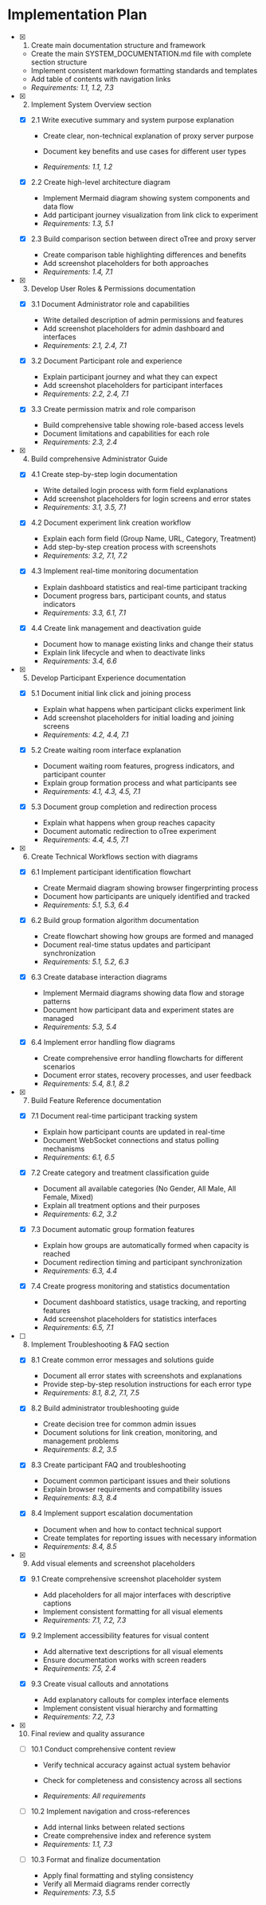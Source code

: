 # Implementation Plan

- [x] 1. Create main documentation structure and framework

  - Create the main SYSTEM_DOCUMENTATION.md file with complete section structure
  - Implement consistent markdown formatting standards and templates
  - Add table of contents with navigation links
  - _Requirements: 1.1, 1.2, 7.3_

- [x] 2. Implement System Overview section

  - [x] 2.1 Write executive summary and system purpose explanation

    - Create clear, non-technical explanation of proxy server purpose

    - Document key benefits and use cases for different user types
    - _Requirements: 1.1, 1.2_

  - [x] 2.2 Create high-level architecture diagram

    - Implement Mermaid diagram showing system components and data flow
    - Add participant journey visualization from link click to experiment
    - _Requirements: 1.3, 5.1_

  - [x] 2.3 Build comparison section between direct oTree and proxy server

    - Create comparison table highlighting differences and benefits
    - Add screenshot placeholders for both approaches
    - _Requirements: 1.4, 7.1_

- [x] 3. Develop User Roles & Permissions documentation

  - [x] 3.1 Document Administrator role and capabilities

    - Write detailed description of admin permissions and features
    - Add screenshot placeholders for admin dashboard and interfaces
    - _Requirements: 2.1, 2.4, 7.1_

  - [x] 3.2 Document Participant role and experience

    - Explain participant journey and what they can expect
    - Add screenshot placeholders for participant interfaces
    - _Requirements: 2.2, 2.4, 7.1_

  - [x] 3.3 Create permission matrix and role comparison

    - Build comprehensive table showing role-based access levels
    - Document limitations and capabilities for each role
    - _Requirements: 2.3, 2.4_

- [x] 4. Build comprehensive Administrator Guide

  - [x] 4.1 Create step-by-step login documentation

    - Write detailed login process with form field explanations
    - Add screenshot placeholders for login screens and error states
    - _Requirements: 3.1, 3.5, 7.1_

  - [x] 4.2 Document experiment link creation workflow

    - Explain each form field (Group Name, URL, Category, Treatment)
    - Add step-by-step creation process with screenshots
    - _Requirements: 3.2, 7.1, 7.2_

  - [x] 4.3 Implement real-time monitoring documentation

    - Explain dashboard statistics and real-time participant tracking
    - Document progress bars, participant counts, and status indicators
    - _Requirements: 3.3, 6.1, 7.1_

  - [x] 4.4 Create link management and deactivation guide

    - Document how to manage existing links and change their status
    - Explain link lifecycle and when to deactivate links
    - _Requirements: 3.4, 6.6_

- [x] 5. Develop Participant Experience documentation

  - [x] 5.1 Document initial link click and joining process

    - Explain what happens when participant clicks experiment link
    - Add screenshot placeholders for initial loading and joining screens
    - _Requirements: 4.2, 4.4, 7.1_

  - [x] 5.2 Create waiting room interface explanation

    - Document waiting room features, progress indicators, and participant counter
    - Explain group formation process and what participants see
    - _Requirements: 4.1, 4.3, 4.5, 7.1_

  - [x] 5.3 Document group completion and redirection process

    - Explain what happens when group reaches capacity
    - Document automatic redirection to oTree experiment
    - _Requirements: 4.4, 4.5, 7.1_

- [x] 6. Create Technical Workflows section with diagrams

  - [x] 6.1 Implement participant identification flowchart

    - Create Mermaid diagram showing browser fingerprinting process
    - Document how participants are uniquely identified and tracked
    - _Requirements: 5.1, 5.3, 6.4_

  - [x] 6.2 Build group formation algorithm documentation

    - Create flowchart showing how groups are formed and managed
    - Document real-time status updates and participant synchronization
    - _Requirements: 5.1, 5.2, 6.3_

  - [x] 6.3 Create database interaction diagrams

    - Implement Mermaid diagrams showing data flow and storage patterns
    - Document how participant data and experiment states are managed
    - _Requirements: 5.3, 5.4_

  - [x] 6.4 Implement error handling flow diagrams

    - Create comprehensive error handling flowcharts for different scenarios
    - Document error states, recovery processes, and user feedback
    - _Requirements: 5.4, 8.1, 8.2_

- [x] 7. Build Feature Reference documentation

  - [x] 7.1 Document real-time participant tracking system

    - Explain how participant counts are updated in real-time
    - Document WebSocket connections and status polling mechanisms
    - _Requirements: 6.1, 6.5_

  - [x] 7.2 Create category and treatment classification guide

    - Document all available categories (No Gender, All Male, All Female, Mixed)
    - Explain all treatment options and their purposes
    - _Requirements: 6.2, 3.2_

  - [x] 7.3 Document automatic group formation features

    - Explain how groups are automatically formed when capacity is reached
    - Document redirection timing and participant synchronization
    - _Requirements: 6.3, 4.4_

  - [x] 7.4 Create progress monitoring and statistics documentation

    - Document dashboard statistics, usage tracking, and reporting features
    - Add screenshot placeholders for statistics interfaces
    - _Requirements: 6.5, 7.1_

- [ ] 8. Implement Troubleshooting & FAQ section

  - [x] 8.1 Create common error messages and solutions guide

    - Document all error states with screenshots and explanations
    - Provide step-by-step resolution instructions for each error type
    - _Requirements: 8.1, 8.2, 7.1, 7.5_

  - [x] 8.2 Build administrator troubleshooting guide

    - Create decision tree for common admin issues
    - Document solutions for link creation, monitoring, and management problems
    - _Requirements: 8.2, 3.5_

  - [x] 8.3 Create participant FAQ and troubleshooting

    - Document common participant issues and their solutions
    - Explain browser requirements and compatibility issues
    - _Requirements: 8.3, 8.4_

  - [x] 8.4 Implement support escalation documentation

    - Document when and how to contact technical support
    - Create templates for reporting issues with necessary information
    - _Requirements: 8.4, 8.5_

- [x] 9. Add visual elements and screenshot placeholders


  - [x] 9.1 Create comprehensive screenshot placeholder system

    - Add placeholders for all major interfaces with descriptive captions
    - Implement consistent formatting for all visual elements
    - _Requirements: 7.1, 7.2, 7.3_

  - [x] 9.2 Implement accessibility features for visual content

    - Add alternative text descriptions for all visual elements
    - Ensure documentation works with screen readers
    - _Requirements: 7.5, 2.4_

  - [x] 9.3 Create visual callouts and annotations

    - Add explanatory callouts for complex interface elements
    - Implement consistent visual hierarchy and formatting
    - _Requirements: 7.2, 7.3_

- [x] 10. Final review and quality assurance








  - [ ] 10.1 Conduct comprehensive content review

    - Verify technical accuracy against actual system behavior
    - Check for completeness and consistency across all sections


    - _Requirements: All requirements_

  - [ ] 10.2 Implement navigation and cross-references



    - Add internal links between related sections
    - Create comprehensive index and reference system
    - _Requirements: 1.1, 7.3_

  - [ ] 10.3 Format and finalize documentation
    - Apply final formatting and styling consistency
    - Verify all Mermaid diagrams render correctly
    - _Requirements: 7.3, 5.5_
